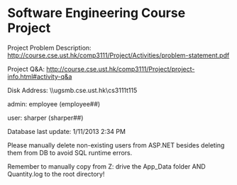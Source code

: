Software Engineering Course Project
===========

Project Problem Description: http://course.cse.ust.hk/comp3111/Project/Activities/problem-statement.pdf 

Project Q&A: http://course.cse.ust.hk/comp3111/Project/project-info.html#activity-q&a

Disk Address:  \\\\ugsmb.cse.ust.hk\cs3111t115

admin: employee (employee##)

user: sharper (sharper##)

Database last update: 1/11/2013 2:34 PM

Please manually delete non-existing users from ASP.NET besides deleting them from DB to avoid SQL runtime errors.

Remember to manually copy from Z: drive the App_Data folder AND Quantity.log to the root directory!